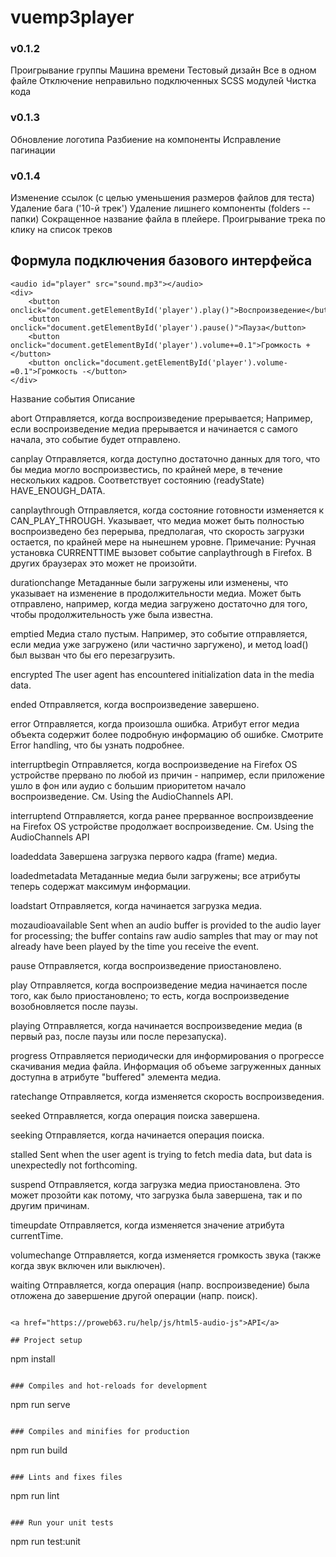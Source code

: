 ﻿# vuemp3player

### v0.1.2
Проигрывание группы Машина времени
Тестовый дизайн
Все в одном файле
Отключение неправильно подключенных SCSS модулей
Чистка кода

### v0.1.3
Обновление логотипа
Разбиение на компоненты
Исправление пагинации

### v0.1.4
Изменение ссылок (с целью уменьшения размеров файлов для теста)
Удаление бага ('10-й трек')
Удаление лишнего компоненты (folders -- папки)
Сокращенное название файла в плейере.
Проигрывание трека по клику на список треков

## Формула подключения базового интерфейса
```
<audio id="player" src="sound.mp3"></audio>
<div>
	<button onclick="document.getElementById('player').play()">Воспроизведение</button>
	<button onclick="document.getElementById('player').pause()">Пауза</button>
	<button onclick="document.getElementById('player').volume+=0.1">Громкость +</button>
	<button onclick="document.getElementById('player').volume-=0.1">Громкость -</button>
</div>
```


Название события	Описание


abort	Отправляется, когда воспроизведение прерывается; Например, если воспроизведение медиа прерывается и начинается с самого начала, это событие будет отправлено.


canplay	Отправляется, когда доступно достаточно данных для того, что бы медиа могло воспроизвестись, по крайней мере, в течение нескольких кадров. Соответствует состоянию (readyState) HAVE_ENOUGH_DATA.


canplaythrough	Отправляется, когда состояние готовности изменяется к CAN_PLAY_THROUGH. Указывает, что медиа может быть полностью воспроизведено без перерыва, предполагая, что скорость загрузки остается, по крайней мере на нынешнем уровне. Примечание: Ручная установка CURRENTTIME вызовет событие canplaythrough в Firefox. В других браузерах это может не произойти.


durationchange	Метаданные были загружены или изменены, что указывает на изменение в продолжительности медиа. Может быть отправлено, например, когда медиа загружено достаточно для того, чтобы продолжительность уже была известна.


emptied	Медиа стало пустым. Например, это событие отправляется, если медиа уже загружено (или частично заргужено), и метод load() был вызван что бы его перезагрузить.


encrypted 	The user agent has encountered initialization data in the media data.


ended	Отправляется, когда воспроизведение завершено.


error	Отправляется, когда произошла ошибка.  Атрибут error медиа объекта содержит более подробную информацию об ошибке. Смотрите Error handling, что бы узнать подробнее.


interruptbegin	Отправляется, когда воспроизведение на Firefox OS устройстве прервано по любой из причин - например, если приложение ушло в фон или аудио с большим приоритетом начало воспроизведение. См. Using the AudioChannels API.


interruptend	Отправляется, когда ранее прерванное воспроизвдеение на Firefox OS устройстве продолжает воспроизведение. См. Using the AudioChannels API


loadeddata	Завершена загрузка первого кадра (frame) медиа.


loadedmetadata	Метаданные медиа были загружены; все атрибуты теперь содержат максимум информации.


loadstart	Отправляется, когда начинается загрузка медиа.


mozaudioavailable	Sent when an audio buffer is provided to the audio layer for processing; the buffer contains raw audio samples that may or may not already have been played by the time you receive the event.


pause	Отправляется, когда воспроизведение приостановлено.


play	Отправляется, когда воспроизведение медиа начинается после того, как было приостановлено; то есть, когда воспроизведение возобновляется после паузы.


playing	Отправляется, когда начинается воспроизведение медиа (в первый раз, после паузы или после перезапуска).


progress	Отправляется периодически для информирования о прогрессе скачивания медиа файла. Информация об объеме загруженных данных доступна в атрибуте "buffered" элемента медиа.


ratechange	Отправляется, когда изменяется скорость воспроизведения.


seeked	Отправляется, когда операция поиска завершена.


seeking	Отправляется, когда начинается операция поиска.


stalled	Sent when the user agent is trying to fetch media data, but data is unexpectedly not forthcoming.


suspend	Отправляется, когда загрузка медиа приостановлена. Это может прозойти как потому, что загрузка была завершена, так и по другим причинам.


timeupdate	Отправляется, когда изменяется значение атрибута currentTime.


volumechange	Отправляется, когда изменяется громкость звука (также когда звук включен или выключен).


waiting	Отправляется, когда операция (напр. воспроизведение) была отложена до завершение другой операции (напр. поиск).
```

<a href="https://proweb63.ru/help/js/html5-audio-js">API</a>

## Project setup
```
npm install
```

### Compiles and hot-reloads for development
```
npm run serve
```

### Compiles and minifies for production
```
npm run build
```

### Lints and fixes files
```
npm run lint
```

### Run your unit tests
```
npm run test:unit
```
